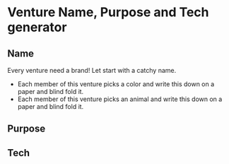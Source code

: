 # Venture Name, Purpose and Tech generator

## Name

Every venture need a brand! Let start with a catchy name. 
- Each member of this venture picks a color and write this down on a paper and blind fold it. 
- Each member of this venture picks an animal and write this down on a paper and blind fold it. 


## Purpose

## Tech